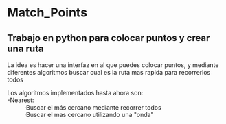 <style>
        .tab {
            display: inline-block;
            margin-left: 40px;
        }
    </style>

# Match_Points
<h2><b>Trabajo en python para colocar puntos y crear una ruta</b></h2>

La idea es hacer una interfaz en al que puedes colocar puntos, y mediante diferentes algoritmos buscar cual es la ruta mas rapida para recorrerlos todos

<p>
Los algoritmos implementados hasta ahora son:<br>
    -Nearest:<br>
        <span class="tab"></span>·Buscar el más cercano mediante recorrer todos<br>
        <span class="tab"></span>·Buscar el mas cercano utilizando una "onda"<br></p>
